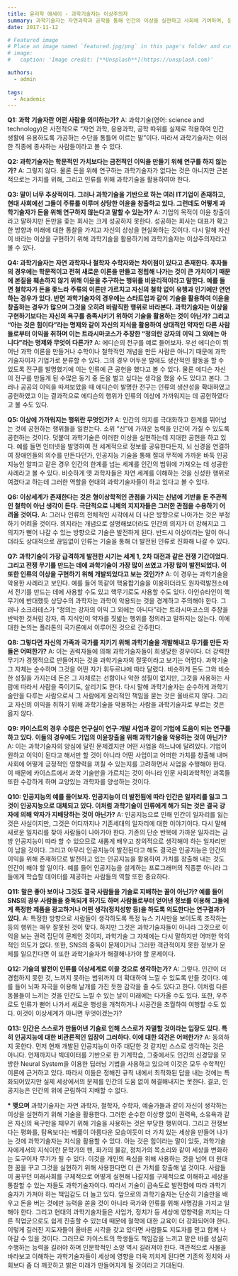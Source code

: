 ```yaml
---
title: 윤리학 에세이 - 과학기술자는 이상주의자
summary: 과학기술자는 자연과학과 공학을 통해 인간의 이상을 실현하고 사회에 기여하며, 윤리적 책임을 가지고 기술을 발전시켜야 하는 역할을 한다.
date: 2017-11-12

# Featured image
# Place an image named `featured.jpg/png` in this page's folder and customize its options here.
# image:
#   caption: 'Image credit: [**Unsplash**](https://unsplash.com)'

authors:
  - admin
  
tags:
  - Academic
---
```



__Q1: 과학 기술자란 어떤 사람을 의미하는가?__
A: 과학기술(영어: science and technology)은 사전적으로 “자연 과학, 응용과학, 공학 따위를 실제로 적용하여 인간 생활에 유용하도록 가공하는 수단을 통틀어 이르는 말”이다. 따라서 과학기술자는 이러한 직종에 종사하는 사람들이라고 볼 수 있다. 

__Q2: 과학기술자는 학문적인 가치보다는 금전적인 이익을 만들기 위해 연구를 하지 않는가?__
A: 그렇지 않다. 물론 돈을 위해 연구하는 과학기술자가 없다는 것은 아니지만 근본적으로는 가치를 위해, 그리고 인류를 위해 과학기술을 활용하여야 한다.

__Q3: 말이 너무 추상적이다. 그러나 과학기술을 기반으로 하는 여러 IT기업이 존재하고, 현대 사회에선 그들이 주류를 이루며 상당한 이윤을 창출하고 있다. 그런데도 어떻게 과학기술자가 돈을 위해 연구하지 않는다고 말할 수 있는가?__
A: 기업의 목적이 이윤 창출이라고 말하지만 돈만을 좇는 회사는 크게 성공하지 못한다. 성공하는 회사는 대표가 확고한 방향과 미래에 대한 통찰을 가지고 자신의 상상을 현실화하는 것이다. 다시 말해 자신이 바라는 이상을 구현하기 위해 과학기술을 활용하기에 과학기술자는 이상주의자라고 볼 수 있다. 

__Q4: 과학기술자는 자연 과학자나 철학자 수학자와는 차이점이 있다고 존재한다. 후자들의 경우에는 학문적이고 전혀 새로운 이론을 만들고 정립해 나가는 것이 큰 가치이기 때문에 본질을 훼손하지 않기 위해 이윤을 추구하는 행위를 비윤리적이라고 말한다. 예를 들면 철학자가 돈을 좇느라 주류의 이론만 가르치고 자신의 철학 없이 유행과 인기에만 연연하는 경우가 있다. 반면 과학기술자의 경우에는 스타트업과 같이 기술을 활용하여 이윤을 창출하는 경우가 많으며 그것을 오히려 바람직한 행위로 바라본다. 과학기술자는 이상을 구현하기보다는 자신의 욕구를 충족시키기 위하여 기술을 활용하는 것이 아닌가? 그리고 “아는 것은 힘이다”라는 명제와 같이 자신의 지식을 활용하여 상대적인 약자인 다른 사람들로부터 이익을 취하며 이는 트라시마코스가 주장한 “정의란 강자의 이익 그 외에는 아니다”라는 명제와 무엇이 다른가?__
A: 에디슨의 전구를 예로 들어보자. 우선 에디슨이 뛰어난 과학 이론을 만들거나 수학이나 철학적인 개념을 만든 사람은 아니기 때문에 과학기술자이자 기업가로 분류할 수 있다. 그의 경우 어두운 밤에도 생산적인 활동을 할 수 있도록 전구를 발명했기에 이는 인류에 큰 공헌을 했다고 볼 수 있다. 물론 에디슨 자신이 전구를 만들게 된 수많은 동기 중 돈을 벌고 싶다는 생각을 했을 수도 있다고 본다. 그러나 공공의 이익을 따져보았을 때 에디슨이 발명한 전구는 인류의 생산성을 확대하였고 공헌하였고 이는 결과적으로 에디슨의 행위가 인류의 이상에 가까워지는 데 공헌하였다고 볼 수도 있다.

__Q5: 이상에 가까워지는 행위란 무엇인가?__
A: 인간의 의지를 극대화하고 한계를 뛰어넘는 것에 공헌하는 행위들을 일컫는다. 소위 “신”에 가까운 능력을 인간이 가질 수 있도록 공헌하는 것이다. 덧붙여 과학기술은 이러한 이상을 실현하는데 지대한 공헌을 하고 있다. 예를 들면 인터넷을 발명하여 전 세계적으로 정보를 공유한다든지, 뇌 신경을 연결하여 장애인들의 의수를 만든다던가, 인공지능 기술을 통해 절대 무적에 가까운 바둑 인공지능인 알파고 같은 경우 인간의 한계를 넘는 세계를 인간의 범위에 가져오는 데 성공한 사례라고 볼 수 있다. 비슷하게 옛 과학자들은 자연 세계를 이해하는 것을 신성한 행위로 여겼다고 하는데 그러한 역할을 현대의 과학기술자들이 하고 있다고 볼 수 있다. 

__Q6: 이상세계가 존재한다는 것은 형이상학적인 관점을 가지는 신념에 기반을 둔 주관적인 철학이 아닌 생각이 든다. 극단적으로 니체의 지지자들은 그러한 관점을 수용하기 어려울 것이다.__ 
A: 그러나 인류의 전체적인 시각에서 더 나은 방향으로 나아가는 것은 부정하기 어려울 것이다. 의지라는 개념으로 설명해보더라도 인간의 의지가 더 강해지고 그 의지가 뻗어 나갈 수 있는 방향으로 기술은 발전하게 된다. 반드시 이상이라는 말이 아니더라도 상대적으로 끊임없이 인류는 기술을 통해 더 발전된 인류로 진화해 나갈 수 있다. 

__Q7: 과학기술이 가장 급격하게 발전한 시기는 세계 1, 2차 대전과 같은 전쟁 기간이었다. 그리고 전쟁 무기를 만드는 데에 과학기술이 가장 많이 쓰였고 가장 많이 발전되었다. 이 또한 인류의 이상을 구현하기 위해 개발되었다고 보는 것인가?__
A: 이 경우는 과학기술을 악용한 사례라고 보인다. 예를 들어 똑같이 핵융합기술을 이용하더라도 원자력발전소에서 전기를 만드는 데에 사용할 수도 있고 핵무기로도 사용할 수도 있다. 아인슈타인이 핵무기에 반대했듯 상당수의 과학자는 과학이 악용되는 것을 경계하고 주의해야 한다. 그러나 소크라테스가 “정의는 강자의 이익 그 외에는 아니다”라는 트라시마코스의 주장을 반박한 것처럼 강자, 즉 지식인이 약자를 짓밟는 행위를 정의라고 말하지는 않는다. 이에 대한 논의는 플라톤의 국가론에서 이루어진 것으로 간주한다.

__Q8: 그렇다면 자신의 가족과 국가를 지키기 위해 과학기술을 개발해내고 무기를 만든 자들은 어떠한가?__
A: 이는 권력자들에 의해 과학기술자들이 희생당한 경우이다. 더 강력한 무기가 경쟁적으로 만들어지는 것을 과학기술자의 잘못이라고 보기는 어렵다. 과학기술 그 자체는 순수하며 그것을 어떤 자가 휘두르냐에 따라 달렸다. 비슷하게 돈도 그와 비슷한 성질을 가지는데 돈은 그 자체로는 선함이나 악한 성질이 없지만, 그것을 사용하는 사람에 따라서 사람을 죽이기도, 살리기도 한다. 다시 말해 과학기술자는 순수하게 과학기술만을 다루는 사람으로서 그 사람에게 윤리적인 책임을 묻는 것은 올바르지 않다. 그리고 자신의 이익을 취하기 위해 과학기술을 악용하는 사람을 과학기술자로 부르는 것은 옳지 않다. 

__Q9: 카이스트의 경우 수많은 연구실이 연구·개발 사업과 같이 기업에 도움이 되는 연구를 하고 있다. 이들의 경우에도 기업의 이윤창출을 위해 과학기술을 악용하는 것이 아닌가?__
A: 이는 과학기술자의 양심에 달린 문제겠지만 어떤 사업을 하느냐에 달려있다. 기업이 원하고 이익이 된다고 해서만 할 것이 아니라 어떤 사업이고 어떠한 가치를 창출해 내며 사회에 어떻게 긍정적인 영향력을 끼칠 수 있는지를 고려하면서 사업을 수행해야 한다. 이 때문에 카이스트에서 과학 기술만을 가르치는 것이 아니라 인문 사회과학적인 과목들 또한 수강하게 하며 교양있는 과학자를 양성하는 것이다. 

__Q10: 인공지능의 예를 들어보자. 인공지능이 더 발전됨에 따라 인간은 일자리를 잃고 그것이 인공지능으로 대체되고 있다. 이처럼 과학기술이 인류에게 해가 되는 것은 결국 강자에 의해 약자가 지배당하는 것이 아닌가?__
A: 인공지능으로 인해 인간이 일자리를 잃는 것은 사실이지만, 그것은 어디까지나 기존세대의 일자리에 대한 이야기이다. 다시 말해 새로운 일자리를 찾아 사람들이 나아가야 한다. 기존의 단순 반복에 가까운 일자리는 금방 인공지능이 따라 할 수 있으므로 새롭게 배우고 창의적으로 생각해야 하는 일자리만이 남을 것이다. 그리고 아무리 인공지능이 발전된다고 해도 결국은 인공지능은 인간의 이익을 위해 존재하므로 발전하고 있는 인공지능을 활용하여 가치를 창출해 내는 것도 인간이 해야 할 일이다. 예를 들어 인공지능을 설계하는 프로그래머의 직종뿐 아니라 그들에게 학습할 데이터를 제공하는 사람들의 역할 또한 중요하다.

__Q11: 말은 좋아 보이나 그것도 결국 사람들을 기술로 지배하는 꼴이 아닌가? 예를 들어 SNS의 경우 사람들을 중독되게 하기도 하며 사람들로부터 얻어낸 정보를 이용해 그들에게 특정한 제품을 광고하거나 어떤 생각(정치성향 등)을 하도록 의도한다는 연구결과가 있다.__ 
A: 특정한 방향으로 사람들이 생각하도록 특정 뉴스 기사만을 보이도록 조작하는 등의 행위는 매우 잘못된 것이 맞다. 하지만 그것은 과학기술자들이 아니라 그것으로 이익을 보는 권력 집단이 문제인 것이지, 과학기술 그 자체에는 다시 말하지만 어떠한 악의적인 의도가 없다. 또한, SNS의 중독이 문제이거나 그러한 객관적이지 못한 정보가 문제를 일으킨다면 이 또한 과학기술자가 해결해나가야 할 문제이다. 

__Q12: 기술의 발전이 인류를 이상세계로 이끌 것으로 생각하는가?__
A: 그렇다. 인간이 더 경험하지 못한 것, 느끼지 못하는 범위까지 더 확대하여 느낄 수 있도록 만들 것이다. 예를 들어 뇌파 자극을 이용해 날개를 가진 듯한 감각을 줄 수도 있다고 한다. 이처럼 다른 동물들이 느끼는 것을 인간도 느낄 수 있는 날이 미래에는 다가올 수도 있다. 또한, 우주로도 인류가 뻗어 나가서 새로운 행성을 개척하거나 시공간을 초월하여 여행할 수도 있다. 이것이 이상세계가 아니면 무엇이겠는가? 

__Q13: 인간은 스스로가 만들어낸 기술로 인해 스스로가 자멸할 것이라는 입장도 있다. 특히 인공지능에 대한 비관론적인 입장이 그러하다. 이에 대한 의견은 어떠한가?__ 
A: 동의하지 못한다. 먼저 현재 개발된 인공지능이 아주 대단한 것 같지만 스스로 생각하는 것은 아니다. 언제까지나 빅데이터를 기반으로 한 기계학습, 그중에서도 인간의 신경망을 모방한 Neural System을 이용한 딥러닝 기법을 사용하고 있으며 이것은 모두 수학적인 이론에 근거하고 있다. 따라서 이들은 정해진 규칙 내에서 최적화된 답을 내는 것에는 특화되어있지만 실제 세상에서의 문제를 인간의 도움 없이 해결해내지는 못한다. 결코, 인공지능은 인간의 위에 군림하여 지배할 수 없다.

__* 맺으며__
과학기술자는 자연 과학자, 철학자, 수학자, 예술가들과 같이 자신이 생각하는 이상을 실현하기 위해 기술을 활용한다. 그러한 순수한 이상향 없이 권력욕, 소유욕과 같은 자신의 욕구만을 채우기 위해 기술을 사용하는 것은 부당한 행위이다. 그리고 전쟁보다는 평화를, 탐욕보다는 베풂이 아름다운 모습이듯이 더 가치 있는 세상을 만들어 나가는 것에 과학기술자는 지식을 활용할 수 있다. 아는 것은 힘이라는 말이 있듯, 과학기술자에게서의 지식이란 문학가의 펜, 화가의 물감, 정치가의 목소리와 같이 세상을 변화하는 도구이자 무기가 될 수 있다. 이것을 개인의 욕심을 위해 사용하는 것을 넘어 더 원대한 꿈을 꾸고 그것을 실현하기 위해 사용한다면 더 큰 가치를 창출해 낼 것이다. 사람들이 꿈꾸던 미래사회를 구체적으로 어떻게 실현해 나갈지를 구체적으로 이해하고 세상을 통찰할 수 있는 자들도 과학기술자이다. 따라서 기술이 급속도로 발전함에 따라 과학기술자가 가져야 하는 책임감도 더 늘고 있다. 앞으로의 과학기술자는 단순히 기술만을 배우고 돈을 버는 것에만 능력을 쏟을 것이 아니라 국가와 인류를 위해 사명감을 가지고 일해야 한다. 그리고 현대의 과학기술자들은 사업가, 정치가 등 세상에 영향력을 끼치는 다른 직업군으로도 쉽게 진출할 수 있는데 때문에 철학에 대한 교육이 더 강화되어야 한다. 이렇게 길러진 지도자들이 올바른 시각을 갖고 있다면 사람들도 지도자를 믿고 함께 나아갈 수 있을 것이다. 그러므로 카이스트의 학생들도 책임감을 느끼고 맡은 바를 성실히 수행하는 능력을 길러야 하며 인문학적인 소양 역시 길러져야 한다. 객관적으로 사물을 바라보고 이해하는 과학기술자들이 세상에 영향을 더욱 끼치게 된다면 기존의 정치와 사회보다 좀 더 깨끗하고 밝은 미래가 만들어지게 될 것이라고 기대된다.